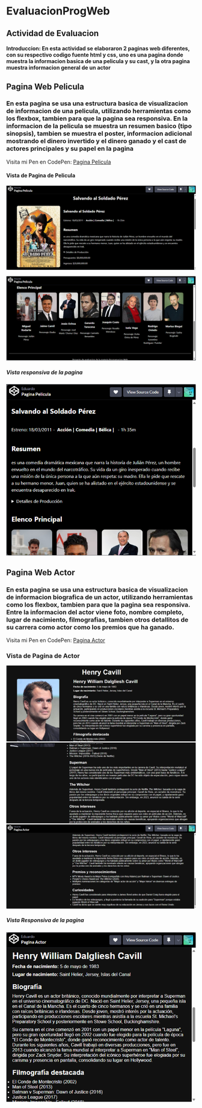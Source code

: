 # EvaluacionProgWeb
## Actividad de Evaluacion
#### Introduccion: En esta actividad se elaboraron 2 paginas web diferentes, con su respectivo codigo fuente html y css, uno es una pagina donde muestra la informacion basica de una pelicula y su cast, y la otra pagina muestra informacion general de un actor
## Pagina Web Pelicula
### En esta pagina se usa una estructura basica de visualizacion de informacion de una pelicula, utilizando herramientas como los flexbox, tambien para que la pagina sea responsiva. En la informacion de la pelicula se muestra un resumen basico (tipo sinopsis), tambien se muestra el poster, informacion adicional mostrando el dinero invertido y el dinero ganado y el cast de actores principales y su papel en la pagina

Visita mi Pen en CodePen: [Pagina Pelicula](https://codepen.io/EduardoGV117/pen/Vwombjy)
#### Vista de Pagina de Pelicula
![Descripción de la imagen](Captura1pagpelicula.png)

![Descripción de la imagen](Captura2pagpelicula.png)

##### Vista responsiva de la pagina
![Descripción de la imagen](Captura3pagpelicula.png)

## Pagina Web Actor
### En esta pagina se usa una estructura basica de visualizacion de informacion biografica de un actor, utilizando herramientas como los flexbox, tambien para que la pagina sea responsiva. Entre la informacion del actor viene foto, nombre completo, lugar de nacimiento, filmografias, tambien otros detallitos de su carrera como actor como los premios que ha ganado.

Visita mi Pen en CodePen: [Pagina Actor]([https://codepen.io/EduardoGV117/pen/Vwombjy](https://codepen.io/EduardoGV117/pen/GRVrjaM))

### Vista de Pagina de Actor 
![Descripción de la imagen](Captura1pagactor.png)
![Descripción de la imagen](Captura2pagactor.png)
![Descripción de la imagen](Captura3pagactor.png)

##### Vista Responsiva de la pagina
![Descripción de la imagen](Captura4pagactor.png)

